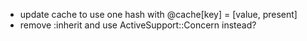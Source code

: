 - update cache to use one hash with @cache[key] = [value, present]
- remove :inherit and use ActiveSupport::Concern instead?
